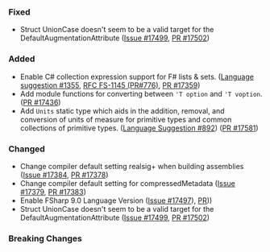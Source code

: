 ### Fixed
* Struct UnionCase doesn't seem to be a valid target for the DefaultAugmentationAttribute ([Issue #17499](https://github.com/dotnet/fsharp/issues/17499), [PR #17502](https://github.com/dotnet/fsharp/pull/17502))

### Added

* Enable C# collection expression support for F# lists & sets. ([Language suggestion #1355](https://github.com/fsharp/fslang-suggestions/issues/1355), [RFC FS-1145 (PR#776)](https://github.com/fsharp/fslang-design/pull/776), [PR #17359](https://github.com/dotnet/fsharp/pull/17359))
* Add module functions for converting between `'T option` and `'T voption`. ([PR #17436](https://github.com/dotnet/fsharp/pull/17436))
* Add `Units` static type which aids in the addition, removal, and conversion of units of measure for primitive types and common collections of primitive types. ([Language Suggestion #892](https://github.com/fsharp/fslang-suggestions/issues/892)) ([PR #17581](https://github.com/dotnet/fsharp/pull/17518))

### Changed
* Change compiler default setting realsig+ when building assemblies ([Issue #17384](https://github.com/dotnet/fsharp/issues/17384), [PR #17378](https://github.com/dotnet/fsharp/pull/17385))
* Change compiler default setting for compressedMetadata ([Issue #17379](https://github.com/dotnet/fsharp/issues/17379), [PR #17383](https://github.com/dotnet/fsharp/pull/17383))
* Enable FSharp 9.0 Language Version ([Issue #17497](https://github.com/dotnet/fsharp/issues/17438)), [PR](https://github.com/dotnet/fsharp/pull/17500)))
* Struct UnionCase doesn't seem to be a valid target for the DefaultAugmentationAttribute ([Issue #17499](https://github.com/dotnet/fsharp/issues/17499), [PR #17502](https://github.com/dotnet/fsharp/pull/17502))
### Breaking Changes

